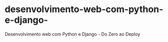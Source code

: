 # desenvolvimento-web-com-python-e-django-
Desenvolvimento web com Python e Django - Do Zero ao Deploy

